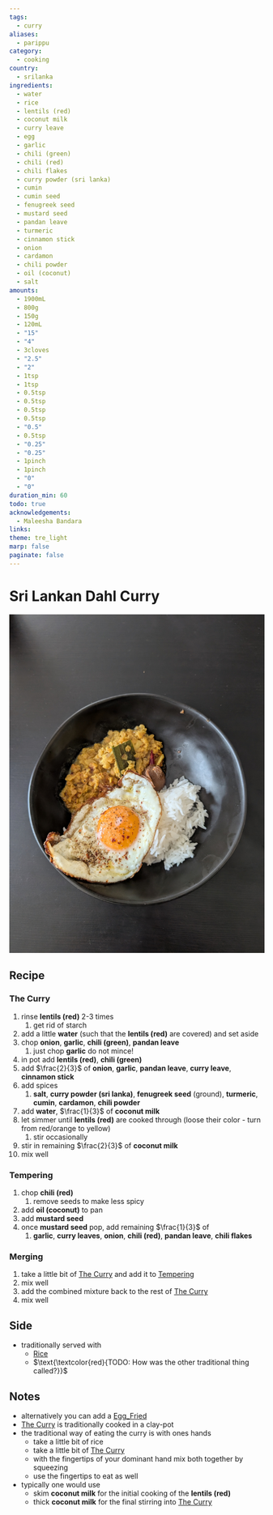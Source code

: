 ```yaml
---
tags:
  - curry
aliases:
  - parippu
category:
  - cooking
country:
  - srilanka
ingredients:
  - water
  - rice
  - lentils (red)
  - coconut milk
  - curry leave
  - egg
  - garlic
  - chili (green)
  - chili (red)
  - chili flakes
  - curry powder (sri lanka)
  - cumin
  - cumin seed
  - fenugreek seed
  - mustard seed
  - pandan leave
  - turmeric
  - cinnamon stick
  - onion
  - cardamon
  - chili powder
  - oil (coconut)
  - salt
amounts:
  - 1900mL
  - 800g
  - 150g
  - 120mL
  - "15"
  - "4"
  - 3cloves
  - "2.5"
  - "2"
  - 1tsp
  - 1tsp
  - 0.5tsp
  - 0.5tsp
  - 0.5tsp
  - 0.5tsp
  - "0.5"
  - 0.5tsp
  - "0.25"
  - "0.25"
  - 1pinch
  - 1pinch
  - "0"
  - "0"
duration_min: 60
todo: true
acknowledgements:
  - Maleesha Bandara
links: 
theme: tre_light
marp: false
paginate: false
---
```



# Sri Lankan Dahl Curry
![300](../gfx/PXL_20250608_041626270.jpg)

## Recipe

### The Curry
1. rinse **lentils (red)** 2-3 times
	1. get rid of starch
2. add a little **water** (such that the **lentils (red)** are covered) and set aside
3. chop **onion**, **garlic**, **chili (green)**, **pandan leave**
	1. just chop **garlic** do not mince!
4. in pot add **lentils (red)**, **chili (green)**
5. add $\frac{2}{3}$ of **onion**,  **garlic**, **pandan leave**, **curry leave**, **cinnamon stick**
6. add spices
	1. **salt**, **curry powder (sri lanka)**, **fenugreek seed** (ground), **turmeric**, **cumin**, **cardamon**, **chili powder**
7. add **water**, $\frac{1}{3}$ of **coconut milk**
8. let simmer until **lentils (red)** are cooked through (loose their color - turn from red/orange to yellow)
	1. stir occasionally
9. stir in remaining $\frac{2}{3}$ of **coconut milk**
10. mix well

### Tempering
1. chop **chili (red)**
	1. remove seeds to make less spicy
2. add **oil (coconut)** to pan
3. add **mustard seed**
4. once **mustard seed** pop, add remaining $\frac{1}{3}$ of
	1. **garlic**, **curry leaves**, **onion**, **chili (red)**, **pandan leave**, **chili flakes**

### Merging
1. take a little bit of [The Curry](#The%20Curry) and add it to [Tempering](#Tempering)
2. mix well
3. add the combined mixture back to the rest of [The Curry](#The%20Curry)
4. mix well

## Side
* traditionally served with
	* [Rice](Rice.md)
	* $\text{\textcolor{red}{TODO: How was the other traditional thing called?}}$

## Notes
* alternatively you can add a [Egg_Fried](Egg_Fried.md)
* [The Curry](#The%20Curry) is traditionally cooked in a clay-pot
* the traditional way of eating the curry is with ones hands
	* take a little bit of rice
	* take a little bit of [The Curry](#The%20Curry)
	* with the fingertips of your dominant hand mix both together by squeezing
	* use the fingertips to eat as well
* typically one would use
	* skim **coconut milk** for the initial cooking of the **lentils (red)**
	* thick **coconut milk** for the final stirring into [The Curry](#The%20Curry)
